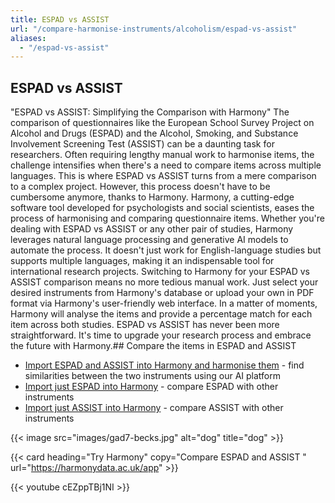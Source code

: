 ```yaml
---
title: ESPAD vs ASSIST
url: "/compare-harmonise-instruments/alcoholism/espad-vs-assist"
aliases:
  - "/espad-vs-assist"
---
```


## ESPAD vs ASSIST

"ESPAD vs ASSIST: Simplifying the Comparison with Harmony" The comparison of questionnaires like the European School Survey Project on Alcohol and Drugs (ESPAD) and the Alcohol, Smoking, and Substance Involvement Screening Test (ASSIST) can be a daunting task for researchers. Often requiring lengthy manual work to harmonise items, the challenge intensifies when there's a need to compare items across multiple languages. This is where ESPAD vs ASSIST turns from a mere comparison to a complex project. However, this process doesn't have to be cumbersome anymore, thanks to Harmony. Harmony, a cutting-edge software tool developed for psychologists and social scientists, eases the process of harmonising and comparing questionnaire items. Whether you're dealing with ESPAD vs ASSIST or any other pair of studies, Harmony leverages natural language processing and generative AI models to automate the process. It doesn't just work for English-language studies but supports multiple languages, making it an indispensable tool for international research projects. Switching to Harmony for your ESPAD vs ASSIST comparison means no more tedious manual work. Just select your desired instruments from Harmony's database or upload your own in PDF format via Harmony's user-friendly web interface. In a matter of moments, Harmony will analyse the items and provide a percentage match for each item across both studies. ESPAD vs ASSIST has never been more straightforward. It's time to upgrade your research process and embrace the future with Harmony.## Compare the items in ESPAD and ASSIST

* <a href="https://harmonydata.ac.uk/app/#/import/W3siaW5zdHJ1bWVudF9uYW1lIjogIkV1cm9wZWFuIFNjaG9vbCBTdXJ2ZXkgUHJvamVjdCBvbiBBbGNvaG9sIGFuZCBEcnVncyAtIFRvYmFjY28gKEVTUEFEKSIsICJxdWVzdGlvbnMiOiBbeyJxdWVzdGlvbl90ZXh0IjogIk9uIGhvdyBtYW55IG9jY2FzaW9ucyBkdXJpbmcgeW91ciBsaWZldGltZSBoYXZlIHlvdSBzbW9rZWQgY2lnYXJldHRlcz8ifSwgeyJxdWVzdGlvbl90ZXh0IjogIldoZW4gZGlkIHlvdSBzbW9rZSB5b3VyIGZpcnN0IGNpZ2FyZXR0ZT8ifSwgeyJxdWVzdGlvbl90ZXh0IjogIldoZW4gZGlkIHlvdSBmaXJzdCBzbW9rZSBjaWdhcmV0dGVzIG9uIGEgZGFpbHkgYmFzaXM_In0sIHsicXVlc3Rpb25fdGV4dCI6ICJIb3cgZnJlcXVlbnRseSBoYXZlIHlvdSBzbW9rZWQgY2lnYXJldHRlcyBkdXJpbmcgdGhlIGxhc3QgMzkgZGF5cz8ifSwgeyJxdWVzdGlvbl90ZXh0IjogIkhvdyBzb29uIGFmdGVyIHlvdSB3YWtlIHVwIGRvIHlvdSBzbW9rZSB5b3VyIGZpcnN0IGNpZ2FyZXR0ZT8ifSwgeyJxdWVzdGlvbl90ZXh0IjogIkRvIHlvdSBmaW5kIGl0IGRpZmZpY3VsdCB0byByZWZyYWluIGZyb20gc21va2luZyBpbiBwbGFjZXMgd2hlcmUgaXQgaXMgZm9yYmlkZGVuLCBlLmcuIGF0IHRoZSBtb3NxdWUgKGNodXJjaCksIGF0IHRoZSBidXM_In0sIHsicXVlc3Rpb25fdGV4dCI6ICJXaGljaCBjaWdhcmV0dGUgd291bGQgeW91IGhhdGUgbW9zdCB0byBnaXZlIHVwPyJ9LCB7InF1ZXN0aW9uX3RleHQiOiAiSG93IG1hbnkgY2lnYXJldHRlcyBwZXIgZGF5IGRvIHlvdSBzbW9rZT8ifSwgeyJxdWVzdGlvbl90ZXh0IjogIkRvIHlvdSBzbW9rZSBtb3JlIGZyZXF1ZW50bHkgZHVyaW5nIHRoZSBmaXJzdCBob3VycyBhZnRlciB3YWtpbmcgdGhhbiB0aGUgcmVzdCBvZiB0aGUgZGF5PyJ9LCB7InF1ZXN0aW9uX3RleHQiOiAiRG8geW91IHNtb2tlIHdoZW4geW91IGFyZSBzbyBpbGwgdGhhdCB5b3UgYXJlIGluIGJlZCBtb3N0IG9mIHRoZSBkYXk_In1dfSwgeyJpbnN0cnVtZW50X25hbWUiOiAiQWxjb2hvbCwgU21va2luZywgYW5kIFN1YnN0YW5jZSBJbnZvbHZlbWVudCBTY3JlZW5pbmcgVGVzdCAtIFN1YnN0YW5jZSBVc2UgKEFTU0lTVCkiLCAicXVlc3Rpb25zIjogW3sicXVlc3Rpb25fdGV4dCI6ICJIYXZlIHlvdSBldmVyIHVzZWQgYW55IGRydWcgYnkgaW5qZWN0aW9uPyJ9XX1d" target="harmonyapp">Import ESPAD and ASSIST into Harmony and harmonise them</a> - find similarities between the two instruments using our AI platform
* <a href="https://harmonydata.ac.uk/app/#/import/W3siaW5zdHJ1bWVudF9uYW1lIjogIkV1cm9wZWFuIFNjaG9vbCBTdXJ2ZXkgUHJvamVjdCBvbiBBbGNvaG9sIGFuZCBEcnVncyAtIFRvYmFjY28gKEVTUEFEKSIsICJxdWVzdGlvbnMiOiBbeyJxdWVzdGlvbl90ZXh0IjogIk9uIGhvdyBtYW55IG9jY2FzaW9ucyBkdXJpbmcgeW91ciBsaWZldGltZSBoYXZlIHlvdSBzbW9rZWQgY2lnYXJldHRlcz8ifSwgeyJxdWVzdGlvbl90ZXh0IjogIldoZW4gZGlkIHlvdSBzbW9rZSB5b3VyIGZpcnN0IGNpZ2FyZXR0ZT8ifSwgeyJxdWVzdGlvbl90ZXh0IjogIldoZW4gZGlkIHlvdSBmaXJzdCBzbW9rZSBjaWdhcmV0dGVzIG9uIGEgZGFpbHkgYmFzaXM_In0sIHsicXVlc3Rpb25fdGV4dCI6ICJIb3cgZnJlcXVlbnRseSBoYXZlIHlvdSBzbW9rZWQgY2lnYXJldHRlcyBkdXJpbmcgdGhlIGxhc3QgMzkgZGF5cz8ifSwgeyJxdWVzdGlvbl90ZXh0IjogIkhvdyBzb29uIGFmdGVyIHlvdSB3YWtlIHVwIGRvIHlvdSBzbW9rZSB5b3VyIGZpcnN0IGNpZ2FyZXR0ZT8ifSwgeyJxdWVzdGlvbl90ZXh0IjogIkRvIHlvdSBmaW5kIGl0IGRpZmZpY3VsdCB0byByZWZyYWluIGZyb20gc21va2luZyBpbiBwbGFjZXMgd2hlcmUgaXQgaXMgZm9yYmlkZGVuLCBlLmcuIGF0IHRoZSBtb3NxdWUgKGNodXJjaCksIGF0IHRoZSBidXM_In0sIHsicXVlc3Rpb25fdGV4dCI6ICJXaGljaCBjaWdhcmV0dGUgd291bGQgeW91IGhhdGUgbW9zdCB0byBnaXZlIHVwPyJ9LCB7InF1ZXN0aW9uX3RleHQiOiAiSG93IG1hbnkgY2lnYXJldHRlcyBwZXIgZGF5IGRvIHlvdSBzbW9rZT8ifSwgeyJxdWVzdGlvbl90ZXh0IjogIkRvIHlvdSBzbW9rZSBtb3JlIGZyZXF1ZW50bHkgZHVyaW5nIHRoZSBmaXJzdCBob3VycyBhZnRlciB3YWtpbmcgdGhhbiB0aGUgcmVzdCBvZiB0aGUgZGF5PyJ9LCB7InF1ZXN0aW9uX3RleHQiOiAiRG8geW91IHNtb2tlIHdoZW4geW91IGFyZSBzbyBpbGwgdGhhdCB5b3UgYXJlIGluIGJlZCBtb3N0IG9mIHRoZSBkYXk_In1dfSwgeyJpbnN0cnVtZW50X25hbWUiOiAiQWxjb2hvbCwgU21va2luZywgYW5kIFN1YnN0YW5jZSBJbnZvbHZlbWVudCBTY3JlZW5pbmcgVGVzdCAtIFN1YnN0YW5jZSBVc2UgKEFTU0lTVCkiLCAicXVlc3Rpb25zIjogW3sicXVlc3Rpb25fdGV4dCI6ICJIYXZlIHlvdSBldmVyIHVzZWQgYW55IGRydWcgYnkgaW5qZWN0aW9uPyJ9XX1d" target="harmonyapp">Import just ESPAD into Harmony</a> - compare ESPAD with other instruments
* <a href="https://harmonydata.ac.uk/app/#/import/W3siaW5zdHJ1bWVudF9uYW1lIjogIkV1cm9wZWFuIFNjaG9vbCBTdXJ2ZXkgUHJvamVjdCBvbiBBbGNvaG9sIGFuZCBEcnVncyAtIFRvYmFjY28gKEVTUEFEKSIsICJxdWVzdGlvbnMiOiBbeyJxdWVzdGlvbl90ZXh0IjogIk9uIGhvdyBtYW55IG9jY2FzaW9ucyBkdXJpbmcgeW91ciBsaWZldGltZSBoYXZlIHlvdSBzbW9rZWQgY2lnYXJldHRlcz8ifSwgeyJxdWVzdGlvbl90ZXh0IjogIldoZW4gZGlkIHlvdSBzbW9rZSB5b3VyIGZpcnN0IGNpZ2FyZXR0ZT8ifSwgeyJxdWVzdGlvbl90ZXh0IjogIldoZW4gZGlkIHlvdSBmaXJzdCBzbW9rZSBjaWdhcmV0dGVzIG9uIGEgZGFpbHkgYmFzaXM_In0sIHsicXVlc3Rpb25fdGV4dCI6ICJIb3cgZnJlcXVlbnRseSBoYXZlIHlvdSBzbW9rZWQgY2lnYXJldHRlcyBkdXJpbmcgdGhlIGxhc3QgMzkgZGF5cz8ifSwgeyJxdWVzdGlvbl90ZXh0IjogIkhvdyBzb29uIGFmdGVyIHlvdSB3YWtlIHVwIGRvIHlvdSBzbW9rZSB5b3VyIGZpcnN0IGNpZ2FyZXR0ZT8ifSwgeyJxdWVzdGlvbl90ZXh0IjogIkRvIHlvdSBmaW5kIGl0IGRpZmZpY3VsdCB0byByZWZyYWluIGZyb20gc21va2luZyBpbiBwbGFjZXMgd2hlcmUgaXQgaXMgZm9yYmlkZGVuLCBlLmcuIGF0IHRoZSBtb3NxdWUgKGNodXJjaCksIGF0IHRoZSBidXM_In0sIHsicXVlc3Rpb25fdGV4dCI6ICJXaGljaCBjaWdhcmV0dGUgd291bGQgeW91IGhhdGUgbW9zdCB0byBnaXZlIHVwPyJ9LCB7InF1ZXN0aW9uX3RleHQiOiAiSG93IG1hbnkgY2lnYXJldHRlcyBwZXIgZGF5IGRvIHlvdSBzbW9rZT8ifSwgeyJxdWVzdGlvbl90ZXh0IjogIkRvIHlvdSBzbW9rZSBtb3JlIGZyZXF1ZW50bHkgZHVyaW5nIHRoZSBmaXJzdCBob3VycyBhZnRlciB3YWtpbmcgdGhhbiB0aGUgcmVzdCBvZiB0aGUgZGF5PyJ9LCB7InF1ZXN0aW9uX3RleHQiOiAiRG8geW91IHNtb2tlIHdoZW4geW91IGFyZSBzbyBpbGwgdGhhdCB5b3UgYXJlIGluIGJlZCBtb3N0IG9mIHRoZSBkYXk_In1dfSwgeyJpbnN0cnVtZW50X25hbWUiOiAiQWxjb2hvbCwgU21va2luZywgYW5kIFN1YnN0YW5jZSBJbnZvbHZlbWVudCBTY3JlZW5pbmcgVGVzdCAtIFN1YnN0YW5jZSBVc2UgKEFTU0lTVCkiLCAicXVlc3Rpb25zIjogW3sicXVlc3Rpb25fdGV4dCI6ICJIYXZlIHlvdSBldmVyIHVzZWQgYW55IGRydWcgYnkgaW5qZWN0aW9uPyJ9XX1d" target="harmonyapp">Import just ASSIST into Harmony</a> - compare ASSIST with other instruments



{{< image src="images/gad7-becks.jpg" alt="dog" title="dog" >}}

{{< card heading="Try Harmony" copy="Compare ESPAD and ASSIST " url="https://harmonydata.ac.uk/app" >}}

{{< youtube cEZppTBj1NI >}}



